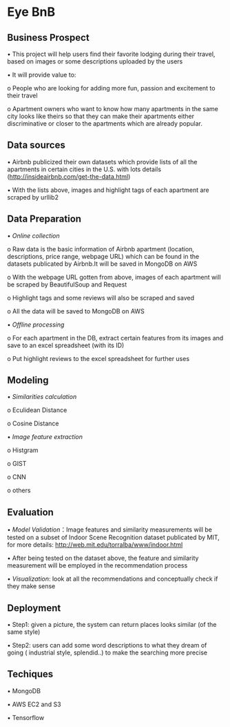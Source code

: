 

# Eye BnB 

## Business Prospect

•	This project will help users find their favorite lodging during their travel, based on images or some descriptions uploaded by the users

•	It will provide value to:

  o	People who are looking for adding more fun, passion and excitement to their travel 
  
  o	Apartment owners who want to know how many apartments in the same city looks like theirs so that they can make their apartments   either discriminative or closer to the apartments which are already popular. 

## Data sources

•	Airbnb publicized their own datasets which provide lists of all the apartments in certain cities in the U.S. with lots details (http://insideairbnb.com/get-the-data.html)

•	With the lists above, images and highlight tags of each apartment are scraped by urllib2

## Data Preparation

•	*Online collection*

  o	Raw data is the basic information of Airbnb apartment (location, descriptions, price range, webpage URL) which can be found in the datasets publicated by Airbnb.It will be saved in MongoDB on AWS
  
  o	With the webpage URL gotten from above, images of each apartment will be scraped by BeautifulSoup and Request
  
  o	Highlight tags and some reviews will also be scraped and saved
  
  o	All the data will be saved to MongoDB on AWS

•	*Offline processing*

  o	For each apartment in the DB, extract certain features from its images and save to an excel spreadsheet (with its ID) 
  
  o	Put highlight reviews to the excel spreadsheet for further uses
  
## Modeling

•	*Similarities calculation*

  o	Eculidean Distance
  
  o	Cosine Distance
  
•	*Image feature extraction*
  
  o	Histgram
  
  o	GIST
  
  o CNN
  
  o	others

## Evaluation

• *Model Validation*：Image features and similarity measurements will be tested on a subset of Indoor Scene Recognition dataset publicated by MIT, for more details: http://web.mit.edu/torralba/www/indoor.html

• After being tested on the dataset above, the feature and similarity measurement will be employed in the recommendation process

•	*Visualization*: look at all the recommendations and conceptually check if they make sense

## Deployment

•	Step1: given a picture, the system can return places looks similar (of the same style)

•	Step2: users can add some word descriptions to what they dream of going ( industrial style, splendid..) to make the searching more precise

## Techiques 

•	MongoDB

•	AWS EC2 and S3

• Tensorflow 




